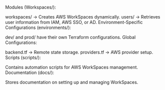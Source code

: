 Modules (Workspaces/):

workspaces/ → Creates AWS WorkSpaces dynamically.
users/ → Retrieves user information from IAM, AWS SSO, or AD.
Environment-Specific Configurations (environments/):

dev/ and prod/ have their own Terraform configurations.
Global Configurations:

backend.tf → Remote state storage.
providers.tf → AWS provider setup.
Scripts (scripts/):

Contains automation scripts for AWS WorkSpaces management.
Documentation (docs/):

Stores documentation on setting up and managing WorkSpaces.